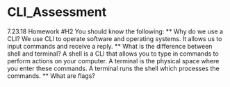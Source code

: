 # CLI_Assessment
7.23.18 Homework
#H2 You should know the following:
** Why do we use a CLI?
    We use CLI to operate software and operating systems.  It allows us to input commands and receive a reply.
** What is the difference between shell and terminal?
    A shell is a CLI that allows you to type in commands to perform actions on your computer.  A terminal is the physical space where you enter these commands.  A terminal runs the shell which processes the commands.
** What are flags?
    
